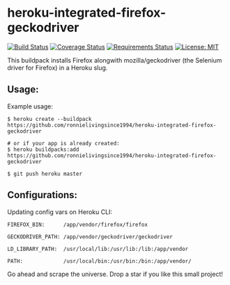 # heroku-integrated-firefox-geckodriver

[![Build Status](https://travis-ci.org/ronnielivingsince1994/heroku-integrated-firefox-geckodriver.svg?branch=master)](https://travis-ci.org/ronnielivingsince1994/heroku-integrated-firefox-geckodriver)
[![Coverage Status](https://coveralls.io/repos/github/ronnielivingsince1994/heroku-integrated-firefox-geckodriver/badge.svg?branch=master)](https://coveralls.io/github/ronnielivingsince1994/heroku-integrated-firefox-geckodriver?branch=master)
[![Requirements Status](https://requires.io/github/ronnielivingsince1994/heroku-integrated-firefox-geckodriver/requirements.svg?branch=master)](https://requires.io/github/ronnielivingsince1994/heroku-integrated-firefox-geckodriver/requirements/?branch=master)
[![License: MIT](https://img.shields.io/badge/License-MIT-yellow.svg)](https://opensource.org/licenses/MIT)

This buildpack installs Firefox alongwith mozilla/geckodriver (the Selenium driver for Firefox) in a Heroku slug.

Usage:
-----

Example usage:

```shell
$ heroku create --buildpack https://github.com/ronnielivingsince1994/heroku-integrated-firefox-geckodriver

# or if your app is already created:
$ heroku buildpacks:add https://github.com/ronnielivingsince1994/heroku-integrated-firefox-geckodriver

$ git push heroku master
```
Configurations:
---------------
Updating config vars on Heroku CLI:

```
FIREFOX_BIN:      /app/vendor/firefox/firefox

GECKODRIVER_PATH: /app/vendor/geckodriver/geckodriver

LD_LIBRARY_PATH:  /usr/local/lib:/usr/lib:/lib:/app/vendor

PATH:             /usr/local/bin:/usr/bin:/bin:/app/vendor/

```

Go ahead and scrape the universe. Drop a star if you like this small project!